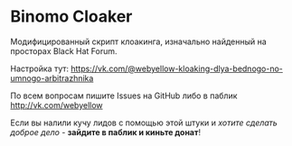 # Binomo Cloaker
Модифицированный скрипт клоакинга, изначально найденный на просторах Black Hat Forum.

Настройка тут: https://vk.com/@webyellow-kloaking-dlya-bednogo-no-umnogo-arbitrazhnika

По всем вопросам пишите Issues на GitHub либо в паблик http://vk.com/webyellow

Если вы налили кучу лидов с помощью этой штуки и *хотите сделать доброе дело* - **зайдите в паблик и киньте донат**!
